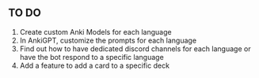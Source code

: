 ## TO DO

1. Create custom Anki Models for each language
2. In AnkiGPT, customize the prompts for each language
3. Find out how to have dedicated discord channels for each language or have the bot respond to a specific language
4. Add a feature to add a card to a specific deck